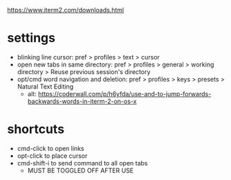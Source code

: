 https://www.iterm2.com/downloads.html

# settings
* blinking line cursor: pref > profiles > text > cursor
* open new tabs in same directory: pref > profiles > general > working directory > Reuse previous session's directory
* opt/cmd word navigation and deletion: pref > profiles > keys > presets > Natural Text Editing
  * alt: https://coderwall.com/p/h6yfda/use-and-to-jump-forwards-backwards-words-in-iterm-2-on-os-x

# shortcuts
* cmd-click to open links
* opt-click to place cursor
* cmd-shift-i to send command to all open tabs
  * MUST BE TOGGLED OFF AFTER USE
